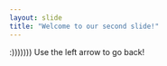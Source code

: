 ```yaml
---
layout: slide
title: "Welcome to our second slide!"
---
```

:)))))))
Use the left arrow to go back!

